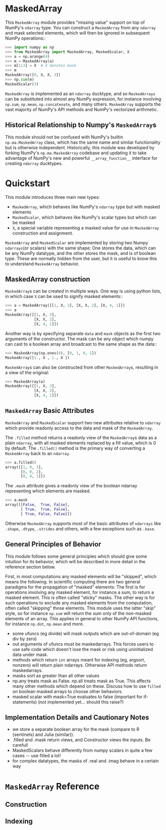 MaskedArray
===========

This `MaskedArray` module provides "missing value" support on top of NumPy's `ndarray` type. You can construct a `MaskedArray` from any `ndarray` and mask selected elements, which will then be ignored in subsequent NumPy operations::

```python
>>> import numpy as np
>>> from MaskedArray import MaskedArray, MaskedScalar, X
>>> a = np.arange(4)
>>> m = MaskedArray(a)
>>> m[1:3] = X  # X denotes mask
>>> m
MaskedArray([0, X, X, 3])
>>> np.sum(m)
MaskedScalar(3)
```

`MaskedArray` is implemented as an `ndarray` ducktype, and so `MaskedArrays` can be substituted into almost any NumPy expression, for instance involving `np.sum`, `np.mean`, `np.concatenate`, and many others. `MaskedArray` supports the vast majority of NumPy's API methods and NumPy's vectorized arithmetic.

Historical Relationship to Numpy's `MaskedArray`s
-------------------------------------------------

This module should not be confused with NumPy's builtin `np.ma.MaskedArray` class, which has the same name and similar functionality but is otherwise independent. Historically, this module was developed by forking NumPy's `np.ma.MaskedArray` codebase and updating it to take advantage of NumPy's new and powerful `__array_function__` interface for creating `ndarray` ducktypes.

Quickstart
==========

This module introduces three main new types: 
 * `MaskedArray`, which behaves like NumPy's `ndarray` type but with masked elements
 * `MaskedScalar`, which behaves like NumPy's scalar types but which can be masked
 * `X`, a special variable representing a masked value for use in `MaskedArray` construction and assignment.

`MaskedArray` and `MaskedScalar` are implemented by storing two Numpy `ndarrays`(or scalars) with the same shape: One stores the data, which can be any NumPy datatype, and the other stores the mask, and is of boolean type. These are normally hidden from the user, but it is useful to know this to understand `MaskedArray` behavior.

MaskedArray construction
------------------------

`MaskedArray`s can be created in multiple ways. One way is using python lists,
in which case `X` can be used to signify masked elements::

```python
>>> a = MaskedArray([[1, X, 3], [X, X, 2], [X, 4, 1]])
>>> a
MaskedArray([[1, X, 3],
             [X, X, 2],
             [X, 4, 1]])
```

Another way is by specifying separate `data` and `mask` objects as the first two arguments of the constructor. The mask can be any object which numpy can cast to a boolean array and broadcast to the same shape as the data::

```python
>>> MaskedArray(np.ones(4), [0, 1, 0, 1])
MaskedArray([1., X , 1., X ])
```

`MaskedArray`s can also be constructed from other `MaskedArray`s, resulting in a view of the original:

```python
>>> MaskedArray(a)
MaskedArray([[1, X, 3],
             [X, X, 2],
             [X, 4, 1]])
```

`MaskedArray` Basic Attributes
-----------------------------

`MaskedArray` and `MaskedScalar` support two new attributes relative to `ndarray` which provide readonly access to the data and mask of the `MaskedArray`.

The `.filled` method  returns a readonly view of the `MaskedArray`s data as a plain `ndarray`, with all masked elements replaced by a fill value, which is 0 by default. The `.filled()` method is the primary way of converting a `MaskedArray` back to an `ndarray`. 

```python
>>> a.filled()
array([[1, 0, 3],
       [0, 0, 2],
       [0, 4, 1]])
```

The `.mask` attribute gives a readonly view of the boolean ndarray representing which elements are masked.

```python
>>> a.mask
array([[False,  True, False],
       [ True,  True, False],
       [ True, False, False]])
```

Otherwise `MaskedArray` supports most of the basic attributes of `ndarrays` like `.shape`, `.dtype`, `.strides` and others, with a few exceptions such as `.base`.

General Principles of Behavior
------------------------------

This module follows some general principles which should give some intuition for its behavior, which will be described in more detail in the reference section below.

First, in most computations any masked elements will be "skipped", which means the following. In scientific computing there are two general paradigms for the propagation of "masked" elements: The first is for operations involving any masked element, for instance a sum, to return a masked element. This is often called "sticky" masks. The other way is for such operations to exclude any masked elements from the computation, often called "skipping" those elements. This module uses the latter "skip" style, so for instance `np.sum` will return the sum only of the non-masked elements of an array. This applies in general to other NumPy API functions, for instance `np.dot`, `np.mean` and more.
    
 * some ufuncs (eg divide) will mask outputs which are out-of-domain (eg div by zero)
 * out arguments of ufuncs must be maskedarrays. This forces users to use safe code which doesn't lose the mask or risk using uninitialized data under mask.
 * methods which return `int` arrays meant for indexing (eg, argsort,
   nonzero) will return plain ndarrays. Otherwise API methods return maskedarrays.
 * masks sort as greater than all other values
 * np.any treats mask as False. np.all treats mask as True. This affects many other methods which depend on these. Discuss how to use `filled` on boolean masked arrays to choose other behaviors.
 * masked scalar with mask=True evaluates to false (important for if-statements)
   (not implemented yet... should this raise?)

Implementation Details and Cautionary Notes
-------------------------------------------

 * we store a separate boolean array for the mask (compare to R (sentinels) and Julia (similar)).
 * .filled and .mask return views, and Constructor views the inputs. Be careful!
 * MaskedScalars behave differently from numpy scalars in quite a few cases -- use filled a lot!
 * for complex datatypes, the masks of .real and .imag behave in a certain way


`MaskedArray` Reference
=======================

Construction
------------

Indexing
--------
